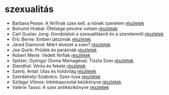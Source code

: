 # szexualitás

- Barbara Pease: A férfinak szex kell, a nőnek szerelem [részletek](../_details/Barbara%20Pease.md#id_576)
- Bohumil Hrabal: Őfelsége pincére voltam [részletek](../_details/Bohumil%20Hrabal.md#id_446)
- Carl Gustav Jung: Gondolatok a szexualitásról és a szerelemről [részletek](../_details/Carl%20Gustav%20Jung.md#id_770)
- Eric Berne: Emberi játszmák [részletek](../_details/Eric%20Berne.md#id_291)
- Jared Diamond: Miért élvezet a szex? [részletek](../_details/Jared%20Diamond.md#id_908)
- Joe Quirk: Prűdek és paráznák [részletek](../_details/Joe%20Quirk.md#id_1524)
- Robert Merle: Védett férfiak [részletek](../_details/Robert%20Merle.md#id_340)
- Spitzer, Gyöngyi (Soma Mamagésa): Tiszta Szex [részletek](../_details/Spitzer%2C%20Gy%C3%B6ngyi%20%28Soma%20Mamag%C3%A9sa%29.md#id_6)
- Stendhal: Vörös és fekete [részletek](../_details/Stendhal.md#id_562)
- Szerb, Antal: Utas és holdvilág [részletek](../_details/Szerb%2C%20Antal.md#id_387)
- Szerdahelyi Szabolcs: Szex-tusa [részletek](../_details/Szerdahelyi%20Szabolcs.md#id_903)
- Szilágyi Vilmos: Intimkapcsolat kézikönyve [részletek](../_details/Szil%C3%A1gyi%20Vilmos.md#id_1523)
- Valérie Tasso: A szex antikézikönyve [részletek](../_details/Val%C3%A9rie%20Tasso.md#id_907)